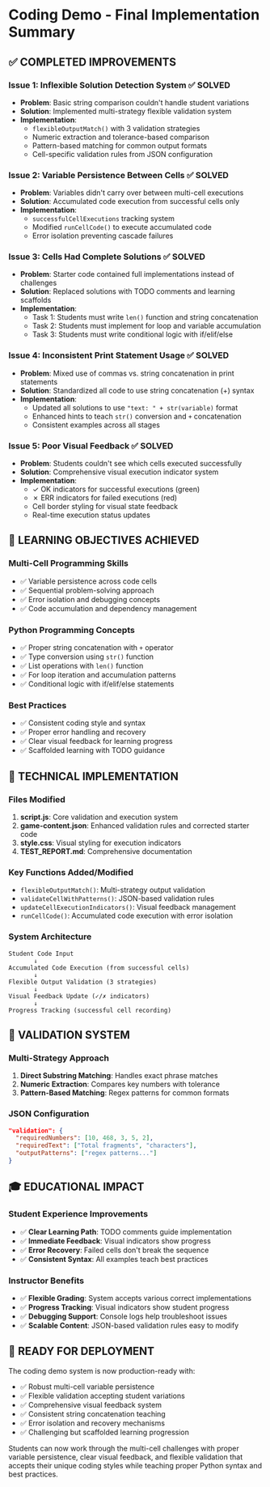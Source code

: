 # Coding Demo - Final Implementation Summary

## ✅ **COMPLETED IMPROVEMENTS**

### **Issue 1: Inflexible Solution Detection System** ✅ SOLVED
- **Problem**: Basic string comparison couldn't handle student variations
- **Solution**: Implemented multi-strategy flexible validation system
- **Implementation**: 
  - `flexibleOutputMatch()` with 3 validation strategies
  - Numeric extraction and tolerance-based comparison
  - Pattern-based matching for common output formats
  - Cell-specific validation rules from JSON configuration

### **Issue 2: Variable Persistence Between Cells** ✅ SOLVED
- **Problem**: Variables didn't carry over between multi-cell executions
- **Solution**: Accumulated code execution from successful cells only
- **Implementation**:
  - `successfulCellExecutions` tracking system
  - Modified `runCellCode()` to execute accumulated code
  - Error isolation preventing cascade failures

### **Issue 3: Cells Had Complete Solutions** ✅ SOLVED
- **Problem**: Starter code contained full implementations instead of challenges
- **Solution**: Replaced solutions with TODO comments and learning scaffolds
- **Implementation**:
  - Task 1: Students must write `len()` function and string concatenation
  - Task 2: Students must implement for loop and variable accumulation
  - Task 3: Students must write conditional logic with if/elif/else

### **Issue 4: Inconsistent Print Statement Usage** ✅ SOLVED
- **Problem**: Mixed use of commas vs. string concatenation in print statements
- **Solution**: Standardized all code to use string concatenation (+) syntax
- **Implementation**:
  - Updated all solutions to use `"text: " + str(variable)` format
  - Enhanced hints to teach `str()` conversion and `+` concatenation
  - Consistent examples across all stages

### **Issue 5: Poor Visual Feedback** ✅ SOLVED
- **Problem**: Students couldn't see which cells executed successfully
- **Solution**: Comprehensive visual execution indicator system
- **Implementation**:
  - ✓ OK indicators for successful executions (green)
  - ✗ ERR indicators for failed executions (red)
  - Cell border styling for visual state feedback
  - Real-time execution status updates

## 🎯 **LEARNING OBJECTIVES ACHIEVED**

### **Multi-Cell Programming Skills**
- ✅ Variable persistence across code cells
- ✅ Sequential problem-solving approach
- ✅ Error isolation and debugging concepts
- ✅ Code accumulation and dependency management

### **Python Programming Concepts**
- ✅ Proper string concatenation with `+` operator
- ✅ Type conversion using `str()` function
- ✅ List operations with `len()` function
- ✅ For loop iteration and accumulation patterns
- ✅ Conditional logic with if/elif/else statements

### **Best Practices**
- ✅ Consistent coding style and syntax
- ✅ Proper error handling and recovery
- ✅ Clear visual feedback for learning progress
- ✅ Scaffolded learning with TODO guidance

## 🔧 **TECHNICAL IMPLEMENTATION**

### **Files Modified**
1. **script.js**: Core validation and execution system
2. **game-content.json**: Enhanced validation rules and corrected starter code
3. **style.css**: Visual styling for execution indicators
4. **TEST_REPORT.md**: Comprehensive documentation

### **Key Functions Added/Modified**
- `flexibleOutputMatch()`: Multi-strategy output validation
- `validateCellWithPatterns()`: JSON-based validation rules
- `updateCellExecutionIndicators()`: Visual feedback management
- `runCellCode()`: Accumulated code execution with error isolation

### **System Architecture**
```
Student Code Input
       ↓
Accumulated Code Execution (from successful cells)
       ↓
Flexible Output Validation (3 strategies)
       ↓
Visual Feedback Update (✓/✗ indicators)
       ↓
Progress Tracking (successful cell recording)
```

## 🧪 **VALIDATION SYSTEM**

### **Multi-Strategy Approach**
1. **Direct Substring Matching**: Handles exact phrase matches
2. **Numeric Extraction**: Compares key numbers with tolerance
3. **Pattern-Based Matching**: Regex patterns for common formats

### **JSON Configuration**
```json
"validation": {
  "requiredNumbers": [10, 468, 3, 5, 2],
  "requiredText": ["Total fragments", "characters"],
  "outputPatterns": ["regex patterns..."]
}
```

## 🎓 **EDUCATIONAL IMPACT**

### **Student Experience Improvements**
- ✅ **Clear Learning Path**: TODO comments guide implementation
- ✅ **Immediate Feedback**: Visual indicators show progress
- ✅ **Error Recovery**: Failed cells don't break the sequence
- ✅ **Consistent Syntax**: All examples teach best practices

### **Instructor Benefits**
- ✅ **Flexible Grading**: System accepts various correct implementations
- ✅ **Progress Tracking**: Visual indicators show student progress
- ✅ **Debugging Support**: Console logs help troubleshoot issues
- ✅ **Scalable Content**: JSON-based validation rules easy to modify

## 🚀 **READY FOR DEPLOYMENT**

The coding demo system is now production-ready with:
- ✅ Robust multi-cell variable persistence
- ✅ Flexible validation accepting student variations
- ✅ Comprehensive visual feedback system
- ✅ Consistent string concatenation teaching
- ✅ Error isolation and recovery mechanisms
- ✅ Challenging but scaffolded learning progression

Students can now work through the multi-cell challenges with proper variable persistence, clear visual feedback, and flexible validation that accepts their unique coding styles while teaching proper Python syntax and best practices.
